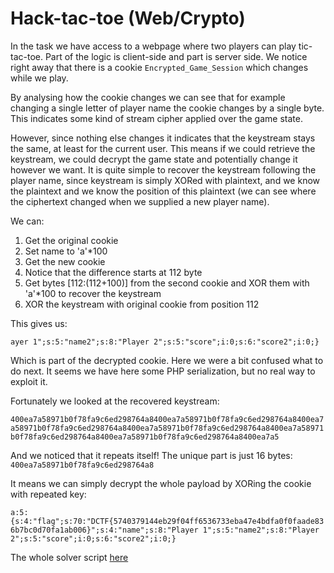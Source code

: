 # Hack-tac-toe (Web/Crypto)

In the task we have access to a webpage where two players can play tic-tac-toe.
Part of the logic is client-side and part is server side.
We notice right away that there is a cookie `Encrypted_Game_Session` which changes while we play.

By analysing how the cookie changes we can see that for example changing a single letter of player name the cookie changes by a single byte.
This indicates some kind of stream cipher applied over the game state.

However, since nothing else changes it indicates that the keystream stays the same, at least for the current user.
This means if we could retrieve the keystream, we could decrypt the game state and potentially change it however we want.
It is quite simple to recover the keystream following the player name, since keystream is simply XORed with plaintext, and we know the plaintext and we know the position of this plaintext (we can see where the ciphertext changed when we supplied a new player name).

We can:

1. Get the original cookie
2. Set name to 'a'*100
3. Get the new cookie
4. Notice that the difference starts at 112 byte
5. Get bytes [112:(112+100)] from the second cookie and XOR them with 'a'*100 to recover the keystream
6. XOR the keystream with original cookie from position 112

This gives us:

`ayer 1";s:5:"name2";s:8:"Player 2";s:5:"score";i:0;s:6:"score2";i:0;}`

Which is part of the decrypted cookie.
Here we were a bit confused what to do next. 
It seems we have here some PHP serialization, but no real way to exploit it.

Fortunately we looked at the recovered keystream:

`400ea7a58971b0f78fa9c6ed298764a8400ea7a58971b0f78fa9c6ed298764a8400ea7a58971b0f78fa9c6ed298764a8400ea7a58971b0f78fa9c6ed298764a8400ea7a58971b0f78fa9c6ed298764a8400ea7a58971b0f78fa9c6ed298764a8400ea7a5`

And we noticed that it repeats itself!
The unique part is just 16 bytes: `400ea7a58971b0f78fa9c6ed298764a8`

It means we can simply decrypt the whole payload by XORing the cookie with repeated key:

`a:5:{s:4:"flag";s:70:"DCTF{5740379144eb29f04ff6536733eba47e4bdfa0f0faade836b7bc0d70fa1ab006}";s:4:"name";s:8:"Player 1";s:5:"name2";s:8:"Player 2";s:5:"score";i:0;s:6:"score2";i:0;}`

The whole solver script [here](toe.py)
